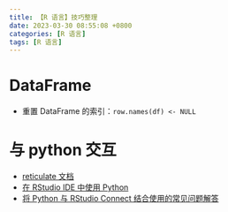 ```yaml
---
title: 【R 语言】技巧整理
date: 2023-03-30 08:55:08 +0800
categories: [R 语言]
tags: [R 语言]
---
```


# DataFrame

* 重置 DataFrame 的索引：`row.names(df) <- NULL`

# 与 python 交互

* [reticulate 文档](https://rstudio.github.io/reticulate)
* [在 RStudio IDE 中使用 Python](https://support.posit.co/hc/en-us/articles/1500007929061-Using-Python-with-the-RStudio-IDE)
* [将 Python 与 RStudio Connect 结合使用的常见问题解答](https://support.posit.co/hc/en-us/articles/360016990813-FAQ-for-Using-Python-with-RStudio-Connect)


